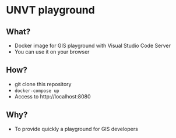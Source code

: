 # UNVT playground

## What?

- Docker image for GIS playground with Visual Studio Code Server
- You can use it on your browser

## How?

- git clone this repository
- `docker-compose up`
- Access to http://localhost:8080

## Why?

- To provide quickly a playground for GIS developers
